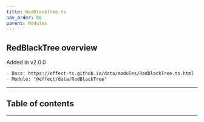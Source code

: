 ```yaml
---
title: RedBlackTree.ts
nav_order: 88
parent: Modules
---
```


## RedBlackTree overview

Added in v2.0.0

```md
- Docs: https://effect-ts.github.io/data/modules/RedBlackTree.ts.html
- Module: "@effect/data/RedBlackTree"
```

---

<h2 class="text-delta">Table of contents</h2>

---
